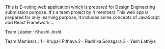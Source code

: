 This is E-voting web application which is prepared for Design Engineering submission purpose.
It's a team project by 4 members
This web app is prepared for only learning purpose, It includes some concepts of JavaScript abd React Framework....

Team Leader : Khushi Joshi

Team Members : 
1 - Krupali Pithava
2 - Radhika Sonagara
3 - Yash Lathiya

